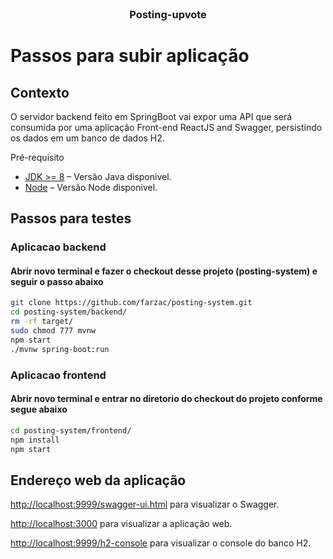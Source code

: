 
<br/>
<p align="center">
  <h3 align="center">Posting-upvote</h3>
</p>


# Passos para subir aplicação


## Contexto
O servidor backend feito em SpringBoot vai expor uma API que será consumida por uma aplicação Front-end ReactJS and Swagger, persistindo os dados em um banco de dados H2.

Pré-requisito



- [JDK >= 8](https://www.oracle.com/br/java/technologies/javase-downloads.html) – Versão Java disponivel.
- [Node](https://nodejs.org/pt-br/download/) – Versão Node disponivel.


## Passos para testes


### Aplicacao backend

#### Abrir novo terminal e fazer o checkout desse projeto (posting-system) e seguir o passo abaixo



```sh
git clone https://github.com/farzac/posting-system.git
cd posting-system/backend/
rm -rf target/
sudo chmod 777 mvnw
npm start
./mvnw spring-boot:run
```





### Aplicacao frontend


#### Abrir novo terminal e entrar no diretorio do checkout do projeto conforme segue abaixo

```sh
cd posting-system/frontend/
npm install
npm start
```





## Endereço web da aplicação
 

[http://localhost:9999/swagger-ui.html](localhost:9999/swagger-ui.html) para visualizar o Swagger.<br>


[http://localhost:3000](http://localhost:3000) para visualizar a aplicação web.<br>


[http://localhost:9999/h2-console](http://localhost:9999/h2-console) para visualizar o console do banco H2.<br>


